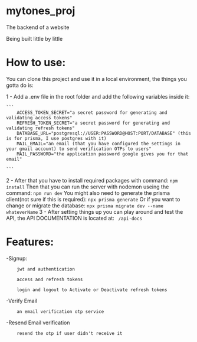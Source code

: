 # mytones_proj

The backend of a website

Being built little by little

# How to use:

You can clone this project and use it in a local environment, the things you gotta do is: 

1 - Add a .env file in the root folder and add the following variables inside it:

    ```
        ACCESS_TOKEN_SECRET="a secret password for generating and validating access tokens"
        REFRESH_TOKEN_SECRET="a secret password for generating and validating refresh tokens"
        DATABASE_URL="postgresql://USER:PASSWORD@HOST:PORT/DATABASE" (this is for prisma, I use postgres with it)
        MAIL_EMAIL="an email (that you have configured the settings in your gmail account) to send verification OTPs to users"
        MAIL_PASSWORD="the application password google gives you for that email"
        
    ```
    
2 - After that you have to install required packages with command:
    ```
        npm install
    ```
    Then that you can run the server with nodemon useing the command:
    ```
        npm run dev
    ```
You might also need to generate the prisma client(not sure if this is required):
    ```
        npx prisma generate
    ```
    Or if you want to change or migrate the database:
    ```
        npx prisma migrate dev --name whateverName
    ```
3 - After setting things up you can play around and test the API, the API DOCUMENTATION is located at:
    ``` 
        /api-docs
    ```


# Features:

-Signup:

```
    jwt and authentication

    access and refresh tokens

    login and logout to Activate or Deactivate refresh tokens
```

-Verify Email

```
    an email verification otp service
```

-Resend Email verification

```
    resend the otp if user didn't receive it
```
